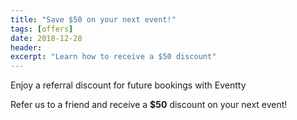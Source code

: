 ```yaml
---
title: "Save $50 on your next event!"
tags: [offers]
date: 2018-12-28
header:
excerpt: "Learn how to receive a $50 discount"
---
```


Enjoy a referral discount for future bookings with Eventty

Refer us to a friend and receive a **$50** discount on your next event!

<img src="{{ site.url }}{{ site.baseurl }}/images/offer.jpg" alt="">
